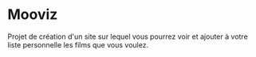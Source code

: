 # Mooviz

Projet de création d'un site sur lequel vous pourrez voir et ajouter à votre liste personnelle les films que vous voulez.
